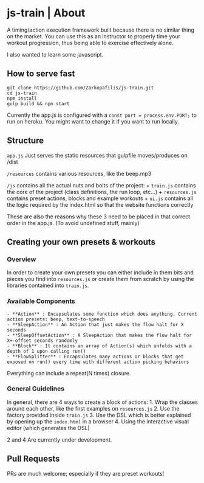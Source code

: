 # js-train | About
A timing/action execution framework built because there is no similar thing on the market.
You can use this as an instructor to properly time your workout progression, thus being able to exercise effectively alone.

I also wanted to learn some javascript.

## How to serve fast
```
git clone https://github.com/Zarkopafilis/js-train.git
cd js-train
npm install
gulp build && npm start
```
Currently the app.js is configured with a `const port = process.env.PORT;` to run on heroku.
 You might want to change it if you want to run locally.
 
## Structure
`app.js` Just serves the static resources that gulpfile moves/produces on /dist

`/resources` contains various resources, like the beep.mp3

`/js` contains all the actual nuts and bolts of the project:
    + `train.js` contains the core of the project (class definitions, the run loop, etc...)
    + `resources.js` contains preset actions, blocks and example workouts
    + `ui.js` contains all the logic required by the index.html so that the website functions correctly

These are also the reasons why these 3 need to be placed in that correct order in the app.js. (To avoid undefined stuff, mainly)

## Creating your own presets & workouts

### Overview
In order to create your own presets you can either include in them bits and pieces you find into `resources.js` or create them from scratch by using the libraries contained into `train.js`.

### Available Components
    - **Action** : Encapsulates some function which does anything. Current action presets: beep, text-to-speech
    - **SleepAction** : An Action that just makes the flow halt for X seconds
    - **SleepOffsetAction** : A SleepAction that makes the flow halt for X+-offset seconds randomly
    - **Block** : It contains an array of Action(s) which unfolds with a depth of 1 upon calling run()
    - **FlowSplitter** : Encapsulates many actions or blocks that get exposed on run() every time with different action picking behaviors

Everything can include a repeat(N times) closure.
### General Guidelines
In general, there are 4 ways to create a block of actions:
    1. Wrap the classes around each other, like the first examples on `resources.js`
    2. Use the factory provided inside `train.js`
    3. Use the DSL which is better explained by opening up the `index.html` in a browser
    4. Using the interactive visual editor (which generates the DSL)

2 and 4 Are currently under development.

## Pull Requests
PRs are much welcome; especially if they are preset workouts!
